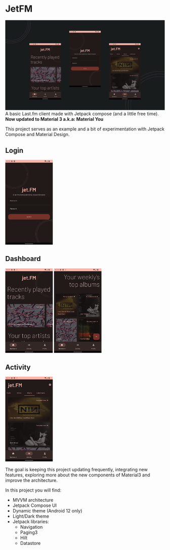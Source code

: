 # JetFM
![JetFM](https://raw.githubusercontent.com/pblinux/jetfm/material3/images/cover.png)
A basic Last.fm client made with Jetpack compose (and a little free time).
**Now updated to Material 3 a.k.a: Material You**

This project serves as an example and a bit of experimentation with Jetpack Compose and Material Design.

## Login
<p float="left">
<img src="https://raw.githubusercontent.com/pblinux/jetfm/material3/images/login.png" width="150">
</p>

## Dashboard
<p float="left">
<img src="https://raw.githubusercontent.com/pblinux/jetfm/material3/images/dashboard.png" width="150">
<img  src="https://raw.githubusercontent.com/pblinux/jetfm/material3/images/dashboard_2.png" width="150">
</p>

## Activity
<p float="left">
<img src="https://raw.githubusercontent.com/pblinux/jetfm/material3/images/activity.png" width="150">
</p>

The goal is keeping this project updating frequently, integrating new features, exploring more about the new components
of Material3 and improve the architecture.

In this project you will find:
- MVVM architecture
- Jetpack Compose UI
- Dynamic theme (Android 12 only)
- Light/Dark theme
- Jetpack libraries:
    - Navigation
    - Paging3
    - Hilt
    - Datastore